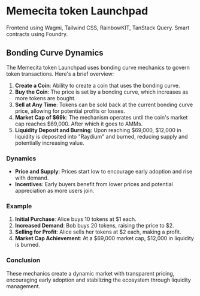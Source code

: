 # Memecita token Launchpad 

Frontend using  Wagmi, Tailwind CSS, RainbowKIT, TanStack Query.
Smart contracts using Foundry.

## Bonding Curve Dynamics

The Memecita token Launchpad uses bonding curve mechanics to govern token transactions. Here's a brief overview:

1. **Create a Coin**: Ability to create a coin that uses the bonding curve.
2. **Buy the Coin**: The price is set by a bonding curve, which increases as more tokens are bought.
3. **Sell at Any Time**: Tokens can be sold back at the current bonding curve price, allowing for potential profits or losses.
4. **Market Cap of $69k**: The mechanism operates until the coin's market cap reaches $69,000. After which it goes to AMMs.
5. **Liquidity Deposit and Burning**: Upon reaching $69,000, $12,000 in liquidity is deposited into "Raydium" and burned, reducing supply and potentially increasing value.

### Dynamics

- **Price and Supply**: Prices start low to encourage early adoption and rise with demand.
- **Incentives**: Early buyers benefit from lower prices and potential appreciation as more users join.

### Example

1. **Initial Purchase**: Alice buys 10 tokens at $1 each.
2. **Increased Demand**: Bob buys 20 tokens, raising the price to $2.
3. **Selling for Profit**: Alice sells her tokens at $2 each, making a profit.
4. **Market Cap Achievement**: At a $69,000 market cap, $12,000 in liquidity is burned.

### Conclusion

These mechanics create a dynamic market with transparent pricing, encouraging early adoption and stabilizing the ecosystem through liquidity management.

